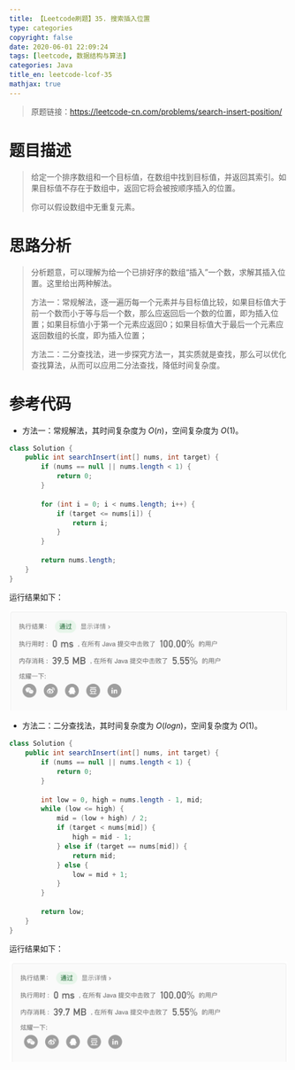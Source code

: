 ```yaml
---
title: 【Leetcode刷题】35. 搜索插入位置
type: categories
copyright: false
date: 2020-06-01 22:09:24
tags: [leetcode, 数据结构与算法]
categories: Java
title_en: leetcode-lcof-35
mathjax: true
---
```



> 原题链接：https://leetcode-cn.com/problems/search-insert-position/

# 题目描述

> 给定一个排序数组和一个目标值，在数组中找到目标值，并返回其索引。如果目标值不存在于数组中，返回它将会被按顺序插入的位置。
>
> 你可以假设数组中无重复元素。

# 思路分析

> 分析题意，可以理解为给一个已排好序的数组“插入”一个数，求解其插入位置。这里给出两种解法。
>
> 方法一：常规解法，逐一遍历每一个元素并与目标值比较，如果目标值大于前一个数而小于等与后一个数，那么应返回后一个数的位置，即为插入位置；如果目标值小于第一个元素应返回0；如果目标值大于最后一个元素应返回数组的长度，即为插入位置；
>
> 方法二：二分查找法，进一步探究方法一，其实质就是查找，那么可以优化查找算法，从而可以应用二分法查找，降低时间复杂度。

# 参考代码

- 方法一：常规解法，其时间复杂度为 $O(n)$，空间复杂度为 $O(1)$。

```java
class Solution {
    public int searchInsert(int[] nums, int target) {
        if (nums == null || nums.length < 1) {
            return 0;
        }

        for (int i = 0; i < nums.length; i++) {
            if (target <= nums[i]) {
                return i;
            }
        }

        return nums.length;
    }
}
```

运行结果如下：

![常规解法](/images/leetcode_20200601215744.png)

- 方法二：二分查找法，其时间复杂度为 $O(log{n})$，空间复杂度为 $O(1)$。

```java
class Solution {
    public int searchInsert(int[] nums, int target) {
        if (nums == null || nums.length < 1) {
            return 0;
        }

        int low = 0, high = nums.length - 1, mid;
        while (low <= high) {
            mid = (low + high) / 2;
            if (target < nums[mid]) {
                high = mid - 1;
            } else if (target == nums[mid]) {
                return mid;
            } else {
                low = mid + 1;
            }
        }
        
        return low;
    }
}
```

运行结果如下：

![二分查找法](/images/leetcode_20200601215004.png)


